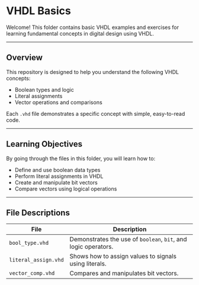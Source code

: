 # VHDL Basics

Welcome! This folder contains basic VHDL examples and exercises for learning fundamental concepts in digital design using VHDL.

---

## Overview

This repository is designed to help you understand the following VHDL concepts:

- Boolean types and logic
- Literal assignments
- Vector operations and comparisons

Each `.vhd` file demonstrates a specific concept with simple, easy-to-read code.

---

## Learning Objectives

By going through the files in this folder, you will learn how to:

- Define and use boolean data types
- Perform literal assignments in VHDL
- Create and manipulate bit vectors
- Compare vectors using logical operations

---

## File Descriptions

| File                | Description                                                  |
|---------------------|--------------------------------------------------------------|
| `bool_type.vhd`     | Demonstrates the use of `boolean`, `bit`, and logic operators. |
| `literal_assign.vhd`| Shows how to assign values to signals using literals.         |
| `vector_comp.vhd`   | Compares and manipulates bit vectors.                         |
